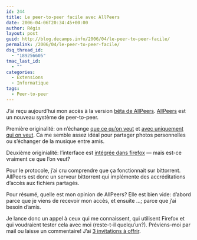 ```yaml
---
id: 244
title: Le peer-to-peer facile avec AllPeers
date: 2006-04-06T20:34:45+00:00
author: Régis
layout: post
guid: http://blog.decamps.info/2006/04/le-peer-to-peer-facile/
permalink: /2006/04/le-peer-to-peer-facile/
dsq_thread_id:
  - "189256605"
tmac_last_id:
  - ""
categories:
  - Extensions
  - Informatique
tags:
  - Peer-to-peer
---
```

J’ai reçu aujourd’hui mon accès à la version [bêta de AllPeers](http://www.allpeers.com/blog/2006/04/05/i-want-my-beta/). [AllPeers](http://www.allpeers.com/index_f.htm) est un nouveau système de peer-to-peer.

Première originalité: on n’échange [que ce qu’on veut](http://www.allpeers.com/img/screen2_2.jpg) et [avec uniquement qui on veut](http://www.allpeers.com/img/screen3_2.jpg). Ca me semble assez idéal pour partager photos personnelles ou s’échanger de la musique entre amis.

Deuxième originialité: l’interface est [intégrée dans firefox](http://www.allpeers.com/img/screen1_3.jpg) &#8212; mais est-ce vraiment ce que l’on veut?

Pour le protocole, j’ai cru comprendre que ça fonctionnait sur bittorrent. AllPeers est donc un serveur bittorrent qui implémente des accréditations d’accès aux fichiers partagés.

Pour résumé, quelle est mon opinion de AllPeers? Elle est bien vide: d’abord parce que je viens de recevoir mon accès, et ensuite …; parce que j’ai besoin d’amis.

Je lance donc un appel à ceux qui me connaissent, qui utilisent Firefox et qui voudraient tester cela avec moi (reste-t-il quelqu’un?). Préviens-moi par mail ou laisse un commentaire! J’ai [3 invitations à offrir](http://blog.decamps.info/data/capture1_allpeers.png).
